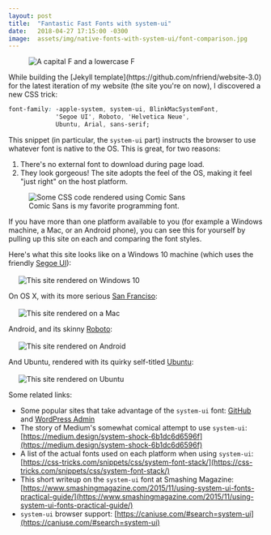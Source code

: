 ```yaml
---
layout: post
title:  "Fantastic Fast Fonts with system-ui"
date:   2018-04-27 17:15:00 -0300
image:  assets/img/native-fonts-with-system-ui/font-comparison.jpg
---
```


<figure>
    <img src="{{ 'assets/img/native-fonts-with-system-ui/font-comparison.jpg' | relative_url }}" alt="A capital F and a lowercase F" />
</figure>While building the [Jekyll template](https://github.com/nfriend/website-3.0) for the latest iteration of my website (the site you're on now), I discovered a new CSS trick:

```CSS
font-family: -apple-system, system-ui, BlinkMacSystemFont, 
             'Segoe UI', Roboto, 'Helvetica Neue', 
             Ubuntu, Arial, sans-serif;
```

This snippet (in particular, the `system-ui` part) instructs the browser to use whatever font is native to the OS.  This is great, for two reasons:

1. There's no external font to download during page load.
2. They look gorgeous! The site adopts the feel of the OS, making it feel "just right" on the host platform.

<figure>
    <img src="{{ 'assets/img/native-fonts-with-system-ui/comic-sans.png' | relative_url }}" alt="Some CSS code rendered using Comic Sans" />
    <figcaption>Comic Sans is my favorite programming font.</figcaption>
</figure>

If you have more than one platform available to you (for example a Windows machine, a Mac, or an Android phone), you can see this for yourself by pulling up this site on each and comparing the font styles.

Here's what this site looks like on a Windows 10 machine (which uses the friendly [Segoe UI](https://docs.microsoft.com/en-us/typography/font-list/segoe-ui-symbol)):
<br /><br />
<img style="margin-left: 20px" src="{{ 'assets/img/native-fonts-with-system-ui/windows.png' | relative_url }}" alt="This site rendered on Windows 10"/>

On OS X, with its more serious [San Franciso](https://developer.apple.com/fonts/):
<br /><br />
<img style="margin-left: 20px" src="{{ 'assets/img/native-fonts-with-system-ui/mac.png' | relative_url }}" alt="This site rendered on a Mac"/>

Android, and its skinny [Roboto](https://fonts.google.com/specimen/Roboto):
<br /><br />
<img style="margin-left: 20px" src="{{ 'assets/img/native-fonts-with-system-ui/android.png' | relative_url }}" alt="This site rendered on Android"/>

And Ubuntu, rendered with its quirky self-titled [Ubuntu](https://fonts.google.com/specimen/Ubuntu):
<br /><br />
<img style="margin-left: 20px" src="{{ 'assets/img/native-fonts-with-system-ui/ubuntu.png' | relative_url }}" alt="This site rendered on Ubuntu"/>

Some related links:
- Some popular sites that take advantage of the `system-ui` font: [GitHub](https://GitHub.com) and [WordPress Admin](https://wordpress.com/wp-admin)
- The story of Medium's somewhat comical attempt to use `system-ui`: [https://medium.design/system-shock-6b1dc6d6596f](https://medium.design/system-shock-6b1dc6d6596f)
- A list of the actual fonts used on each platform when using `system-ui`: [https://css-tricks.com/snippets/css/system-font-stack/](https://css-tricks.com/snippets/css/system-font-stack/)
- This short writeup on the `system-ui` font at Smashing Magazine: [https://www.smashingmagazine.com/2015/11/using-system-ui-fonts-practical-guide/](https://www.smashingmagazine.com/2015/11/using-system-ui-fonts-practical-guide/)
- `system-ui` browser support: [https://caniuse.com/#search=system-ui](https://caniuse.com/#search=system-ui)

